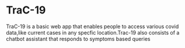 # TraC-19
TraC-19 is a basic web app that enables people to access various covid data,like current cases in any specfic location.Trac-19 also consists of a chatbot assistant that responds to symptoms based queries

